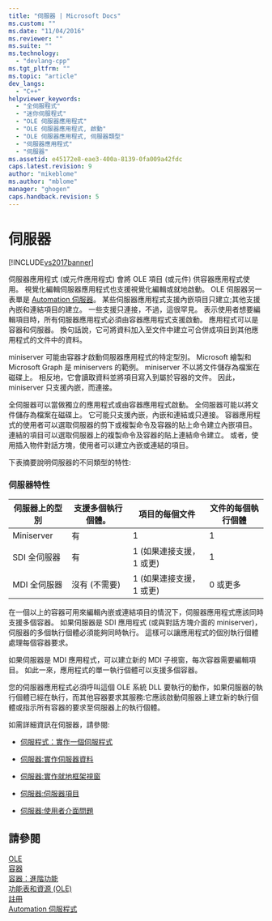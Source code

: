 ```yaml
---
title: "伺服器 | Microsoft Docs"
ms.custom: ""
ms.date: "11/04/2016"
ms.reviewer: ""
ms.suite: ""
ms.technology: 
  - "devlang-cpp"
ms.tgt_pltfrm: ""
ms.topic: "article"
dev_langs: 
  - "C++"
helpviewer_keywords: 
  - "全伺服程式"
  - "迷你伺服程式"
  - "OLE 伺服器應用程式"
  - "OLE 伺服器應用程式, 啟動"
  - "OLE 伺服器應用程式, 伺服器類型"
  - "伺服器應用程式"
  - "伺服器"
ms.assetid: e45172e8-eae3-400a-8139-0fa009a42fdc
caps.latest.revision: 9
author: "mikeblome"
ms.author: "mblome"
manager: "ghogen"
caps.handback.revision: 5
---
```

# 伺服器
[!INCLUDE[vs2017banner](../assembler/inline/includes/vs2017banner.md)]

伺服器應用程式 \(或元件應用程式\) 會將 OLE 項目 \(或元件\) 供容器應用程式使用。  視覺化編輯伺服器應用程式也支援視覺化編輯或就地啟動。  OLE 伺服器另一表單是 [Automation 伺服器](../mfc/automation-servers.md)。  某些伺服器應用程式支援內嵌項目只建立;其他支援內嵌和連結項目的建立。  一些支援只連接，不過，這很罕見。  表示使用者想要編輯項目時，所有伺服器應用程式必須由容器應用程式支援啟動。  應用程式可以是容器和伺服器。  換句話說，它可將資料加入至文件中建立可合併成項目到其他應用程式的文件中的資料。  
  
 miniserver 可能由容器才啟動伺服器應用程式的特定型別。  Microsoft 繪製和 Microsoft Graph 是 miniservers 的範例。  miniserver 不以將文件儲存為檔案在磁碟上。  相反地，它會讀取資料並將項目寫入到屬於容器的文件。  因此， miniserver 只支援內嵌，而連接。  
  
 全伺服器可以當做獨立的應用程式或由容器應用程式啟動。  全伺服器可能以將文件儲存為檔案在磁碟上。  它可能只支援內嵌，內嵌和連結或只連接。  容器應用程式的使用者可以選取伺服器的剪下或複製命令及容器的貼上命令建立內嵌項目。  連結的項目可以選取伺服器上的複製命令及容器的貼上連結命令建立。  或者，使用插入物件對話方塊，使用者可以建立內嵌或連結的項目。  
  
 下表摘要說明伺服器的不同類型的特性:  
  
### 伺服器特性  
  
|伺服器上的型別|支援多個執行個體。|項目的每個文件|文件的每個執行個體|  
|-------------|---------------|-------------|---------------|  
|Miniserver|有|1|1|  
|SDI 全伺服器|有|1 \(如果連接支援， 1 或更\)|1|  
|MDI 全伺服器|沒有 \(不需要\)|1 \(如果連接支援， 1 或更\)|0 或更多|  
  
 在一個以上的容器可用來編輯內嵌或連結項目的情況下，伺服器應用程式應該同時支援多個容器。  如果伺服器是 SDI 應用程式 \(或與對話方塊介面的 miniserver\)，伺服器的多個執行個體必須能夠同時執行。  這樣可以讓應用程式的個別執行個體處理每個容器要求。  
  
 如果伺服器是 MDI 應用程式，可以建立新的 MDI 子視窗，每次容器需要編輯項目。  如此一來，應用程式的單一執行個體可以支援多個容器。  
  
 您的伺服器應用程式必須呼叫這個 OLE 系統 DLL 要執行的動作，如果伺服器的執行個體已經在執行，而其他容器要求其服務:它應該啟動伺服器上建立新的執行個體或指示所有容器的要求至伺服器上的執行個體。  
  
 如需詳細資訊在伺服器，請參閱:  
  
-   [伺服程式：實作一個伺服程式](../mfc/servers-implementing-a-server.md)  
  
-   [伺服器:實作伺服器資料](../mfc/servers-implementing-server-documents.md)  
  
-   [伺服器:實作就地框架視窗](../mfc/servers-implementing-in-place-frame-windows.md)  
  
-   [伺服器:伺服器項目](../mfc/servers-server-items.md)  
  
-   [伺服器:使用者介面問題](../mfc/servers-user-interface-issues.md)  
  
## 請參閱  
 [OLE](../mfc/ole-in-mfc.md)   
 [容器](../mfc/containers.md)   
 [容器：進階功能](../mfc/containers-advanced-features.md)   
 [功能表和資源 \(OLE\)](../mfc/menus-and-resources-ole.md)   
 [註冊](../mfc/registration.md)   
 [Automation 伺服程式](../mfc/automation-servers.md)